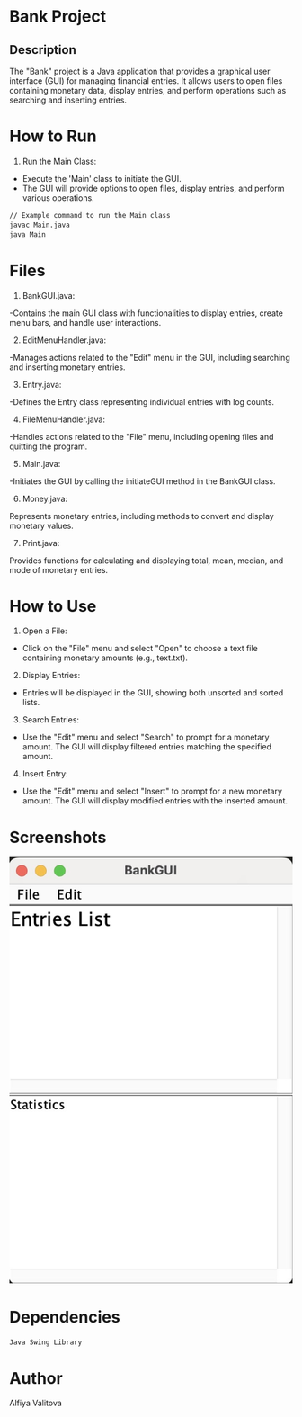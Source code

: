 # Bank Project
## Description

The "Bank" project is a Java application that provides a graphical user interface (GUI) for managing financial entries. It allows users to open files containing monetary data, display entries, and perform operations such as searching and inserting entries.

# How to Run
1. Run the Main Class:
- Execute the 'Main' class to initiate the GUI.
- The GUI will provide options to open files, display entries, and perform various operations.
```sh
// Example command to run the Main class
javac Main.java
java Main
```

# Files
1. BankGUI.java:

-Contains the main GUI class with functionalities to display entries, create menu bars, and handle user interactions.

2. EditMenuHandler.java:

-Manages actions related to the "Edit" menu in the GUI, including searching and inserting monetary entries.

3. Entry.java:

-Defines the Entry class representing individual entries with log counts.

4. FileMenuHandler.java:

-Handles actions related to the "File" menu, including opening files and quitting the program.

5. Main.java:

-Initiates the GUI by calling the initiateGUI method in the BankGUI class.

6. Money.java:

Represents monetary entries, including methods to convert and display monetary values.

7. Print.java:

Provides functions for calculating and displaying total, mean, median, and mode of monetary entries.

# How to Use
1. Open a File:

- Click on the "File" menu and select "Open" to choose a text file containing monetary amounts (e.g., text.txt).

2. Display Entries:

- Entries will be displayed in the GUI, showing both unsorted and sorted lists.

3. Search Entries:

- Use the "Edit" menu and select "Search" to prompt for a monetary amount. The GUI will display filtered entries matching the specified amount.

4. Insert Entry:

- Use the "Edit" menu and select "Insert" to prompt for a new monetary amount. The GUI will display modified entries with the inserted amount.

# Screenshots
![Alt text](/Screenshots/Screenshot1.jpeg?raw=true "BankGUI")

# Dependencies
`Java Swing Library`

# Author
Alfiya Valitova
